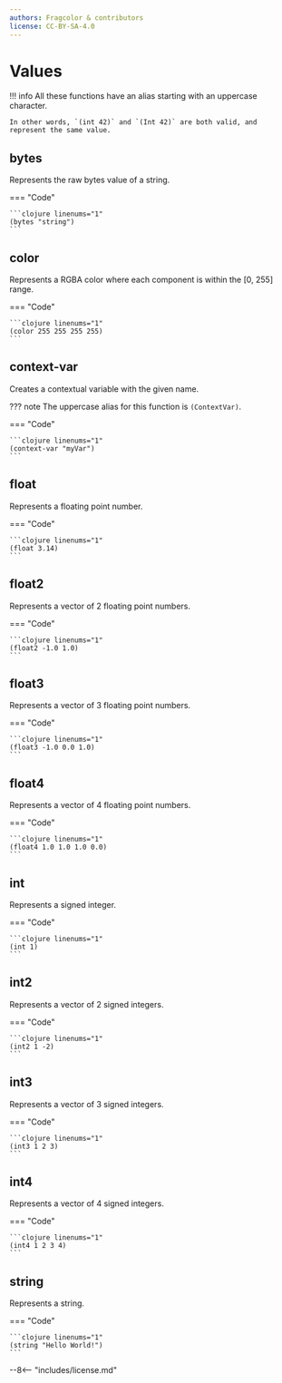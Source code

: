 ```yaml
---
authors: Fragcolor & contributors
license: CC-BY-SA-4.0
---
```


# Values

!!! info
    All these functions have an alias starting with an uppercase character.
    
    In other words, `(int 42)` and `(Int 42)` are both valid, and represent the same value.

## bytes

Represents the raw bytes value of a string.

=== "Code"

    ```clojure linenums="1"
    (bytes "string")
    ```

## color

Represents a RGBA color where each component is within the \[0, 255\] range.

=== "Code"

    ```clojure linenums="1"
    (color 255 255 255 255)
    ```

## context-var

Creates a contextual variable with the given name.

??? note
    The uppercase alias for this function is `(ContextVar)`.

=== "Code"

    ```clojure linenums="1"
    (context-var "myVar")
    ```

## float

Represents a floating point number.

=== "Code"

    ```clojure linenums="1"
    (float 3.14)
    ```

## float2

Represents a vector of 2 floating point numbers.

=== "Code"

    ```clojure linenums="1"
    (float2 -1.0 1.0)
    ```

## float3

Represents a vector of 3 floating point numbers.

=== "Code"

    ```clojure linenums="1"
    (float3 -1.0 0.0 1.0)
    ```

## float4

Represents a vector of 4 floating point numbers.

=== "Code"

    ```clojure linenums="1"
    (float4 1.0 1.0 1.0 0.0)
    ```

## int

Represents a signed integer.

=== "Code"

    ```clojure linenums="1"
    (int 1)
    ```

## int2

Represents a vector of 2 signed integers.

=== "Code"

    ```clojure linenums="1"
    (int2 1 -2)
    ```

## int3

Represents a vector of 3 signed integers.

=== "Code"

    ```clojure linenums="1"
    (int3 1 2 3)
    ```

## int4

Represents a vector of 4 signed integers.

=== "Code"

    ```clojure linenums="1"
    (int4 1 2 3 4)
    ```

## string

Represents a string.

=== "Code"

    ```clojure linenums="1"
    (string "Hello World!")
    ```


--8<-- "includes/license.md"
